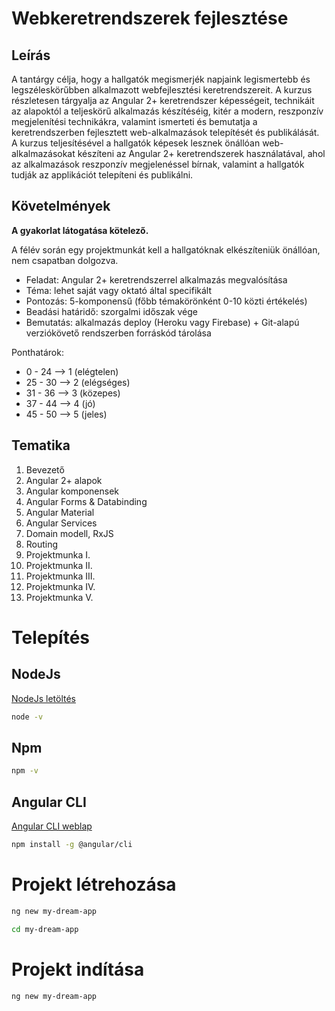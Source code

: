 # Webkeretrendszerek fejlesztése

## Leírás

A tantárgy célja, hogy a hallgatók megismerjék napjaink legismertebb és legszéleskörűbben alkalmazott webfejlesztési keretrendszereit. A kurzus részletesen tárgyalja az Angular 2+ keretrendszer képességeit, technikáit az alapoktól a teljeskörű alkalmazás készítéséig, kitér a modern, reszponzív megjelenítési technikákra, valamint ismerteti és bemutatja a keretrendszerben fejlesztett web-alkalmazások telepítését és publikálását. A kurzus teljesítésével a hallgatók képesek lesznek önállóan web-alkalmazásokat készíteni az Angular 2+ keretrendszerek használatával, ahol az alkalmazások reszponzív megjelenéssel bírnak, valamint a hallgatók tudják az applikációt telepíteni és publikálni.

## Követelmények

**A gyakorlat látogatása kötelező.**

A félév során egy projektmunkát kell a hallgatóknak elkészíteniük önállóan, nem csapatban dolgozva.

- Feladat: Angular 2+ keretrendszerrel alkalmazás megvalósítása
- Téma: lehet saját vagy oktató által specifikált
- Pontozás: 5-komponensű (főbb témakörönként 0-10 közti értékelés)
- Beadási határidő: szorgalmi időszak vége
- Bemutatás: alkalmazás deploy (Heroku vagy Firebase) + Git-alapú verziókövető rendszerben forráskód tárolása

Ponthatárok:

- 0 - 24 --> 1 (elégtelen)
- 25 - 30 --> 2 (elégséges)
- 31 - 36 --> 3 (közepes)
- 37 - 44 --> 4 (jó)
- 45 - 50 --> 5 (jeles)

## Tematika

1. Bevezető
2. Angular 2+ alapok
3. Angular komponensek
4. Angular Forms & Databinding
5. Angular Material
6. Angular Services
7. Domain modell, RxJS
8. Routing
9. Projektmunka I.
10. Projektmunka II.
11. Projektmunka III.
12. Projektmunka IV.
13. Projektmunka V.

# Telepítés

## NodeJs

<a href="https://nodejs.org" target="_blank">NodeJs letöltés</a>

```bash
node -v
```

## Npm

```bash
npm -v
```

## Angular CLI

<a href="https://cli.angular.io/" target="_blank">Angular CLI weblap</a>

```bash
npm install -g @angular/cli
```

# Projekt létrehozása

```bash
ng new my-dream-app
```

```bash
cd my-dream-app
```

# Projekt indítása

```bash
ng new my-dream-app
```
